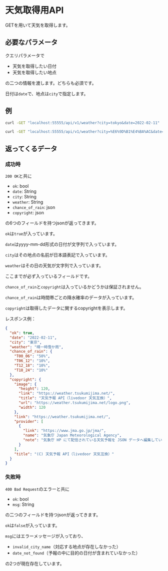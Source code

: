 # 天気取得用API


GETを用いて天気を取得します。


## 必要なパラメータ

クエリパラメータで

- 天気を取得したい日付
- 天気を取得したい地点

の二つの情報を渡します。どちらも必須です。

日付は`date`で、地点は`city`で指定します。


## 例


```sh
curl -GET "localhost:55555/api/v1/weather?city=tokyo&date=2022-02-11"

curl -GET "localhost:55555/api/v1/weather?city=%E6%9D%B1%E4%BA%AC&date=2022-02-11"
```


## 返ってくるデータ


### 成功時

`200 OK`と共に

- `ok`: bool
- `date`: String
- `city`: String
- `weather`: String
- `chance_of_rain`: json
- `copyright`: json

の6つのフィールドを持つjsonが返ってきます。

`ok`は`true`が入っています。

`date`はyyyy-mm-dd形式の日付が文字列で入っています。

`city`はその地点の名前が日本語表記で入っています。

`weather`はその日の天気が文字列で入っています。

ここまでが必ず入っているフィールドです。

`chance_of_rain`と`copyright`は入っているかどうかは保証されません。

`chance_of_rain`は時間帯ごとの降水確率のデータが入っています。

`copyright`は取得したデータに関するcopyrightを表示します。


レスポンス例：

```json
{
  "ok": true,
  "date": "2022-02-11",
  "city": "東京",
  "weather": "晴一時雪か雨",
  "chance_of_rain": {
    "T00_06": "50%",
    "T06_12": "10%",
    "T12_18": "10%",
    "T18_24": "10%"
  },
  "copyright": {
    "image": {
      "height": 120,
      "link": "https://weather.tsukumijima.net/",
      "title": "天気予報 API（livedoor 天気互換）",
      "url": "https://weather.tsukumijima.net/logo.png",
      "width": 120
    },
    "link": "https://weather.tsukumijima.net/",
    "provider": [
      {
        "link": "https://www.jma.go.jp/jma/",
        "name": "気象庁 Japan Meteorological Agency",
        "note": "気象庁 HP にて配信されている天気予報を JSON データへ編集しています。"
      }
    ],
    "title": "(C) 天気予報 API（livedoor 天気互換）"
  }
}
```


### 失敗時

`400 Bad Request`のエラーと共に

- `ok`: bool
- `msg`: String

の二つのフィールドを持つjsonが返ってきます。

`ok`は`false`が入っています。

`msg`にはエラーメッセージが入っており、

- `invalid_city_name`（対応する地点が存在しなかった）
- `date_not_found`（予報の中に目的の日付が含まれていなかった）

の2つが現在存在しています。
